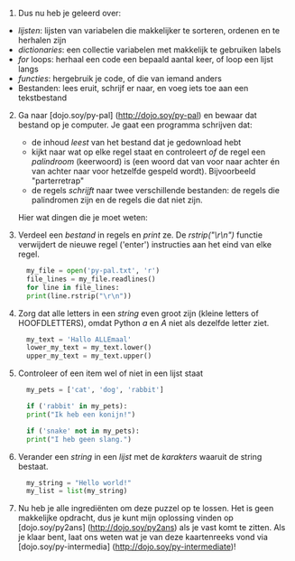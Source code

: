 1. Dus nu heb je geleerd over:
 * *lijsten*: lijsten van variabelen die makkelijker te sorteren, ordenen en te herhalen zijn
 * *dictionaries*: een collectie variabelen met makkelijk te gebruiken labels
 * *for* loops: herhaal een code een bepaald aantal keer, of loop een lijst langs
 * *functies*: hergebruik je code, of die van iemand anders
 * Bestanden: lees eruit, schrijf er naar, en voeg iets toe aan een tekstbestand

2. Ga naar [dojo.soy/py-pal] (http://dojo.soy/py-pal) en bewaar dat bestand op je computer. Je gaat een programma schrijven dat:
    * de inhoud *leest* van het bestand dat je gedownload hebt
    * kijkt naar wat op elke regel staat en controleert *of* de regel een *palindroom* (keerwoord) is (een woord dat van voor naar achter én van achter naar voor hetzelfde gespeld wordt). Bijvoorbeeld "parterretrap"
    * de regels *schrijft* naar twee verschillende bestanden: de regels die palindromen zijn en de regels die dat niet zijn.

    Hier wat dingen die je moet weten:

3. Verdeel een *bestand* in regels en *print* ze. De *rstrip("\r\n")* functie
verwijdert de nieuwe regel ('enter') instructies aan het eind van elke regel.
    ```python
      my_file = open('py-pal.txt', 'r')
      file_lines = my_file.readlines()
      for line in file_lines:
      print(line.rstrip("\r\n"))
    ```
4. Zorg dat alle letters in een *string* even groot zijn (kleine letters of HOOFDLETTERS), omdat Python *a* en *A* niet als dezelfde letter ziet.
    ```python
      my_text = 'Hallo ALLEmaal'
      lower_my_text = my_text.lower()
      upper_my_text = my_text.upper()
    ```

5. Controleer of een item wel of niet in een lijst staat
    ```python
      my_pets = ['cat', 'dog', 'rabbit']

      if ('rabbit' in my_pets):
      print("Ik heb een konijn!")

      if ('snake' not in my_pets):
      print("I heb geen slang.")
      ```
<!-- ^^eww^^ -->
6. Verander een *string* in een *lijst* met de *karakters* waaruit de string bestaat.
    ```python
      my_string = "Hello world!"
      my_list = list(my_string)
      ```

7. Nu heb je alle ingrediënten om deze puzzel op te lossen. Het is geen makkelijke opdracht, dus je kunt mijn oplossing vinden op [dojo.soy/py2ans] (http://dojo.soy/py2ans) als je vast komt te zitten. Als je klaar bent, laat ons weten wat je van deze kaartenreeks vond via [dojo.soy/py-intermedia] (http://dojo.soy/py-intermediate)!
